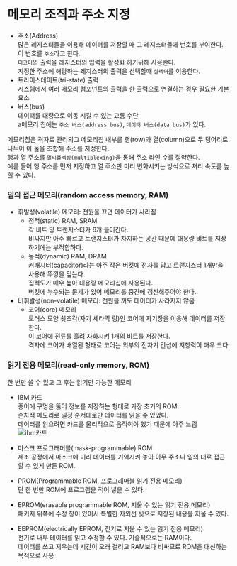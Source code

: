 # 메모리 조직과 주소 지정

- 주소(Address)  
많은 레지스터들을 이용해 데이터를 저장할 때 그 레지스터들에 번호를 부여한다. 이 번호를 `주소`라고 한다.  
`디코더`의 출력을 레지스터의 입력을 활성화 하기위해 사용한다.  
지정한 주소에 해당하는 레지스터의 출력을 선택할때 `실렉터`를 이용한다.  
- 트라이스테이트(tri-state) 출력  
시스템에서 여러 메모리 컴포넌트의 출력을 한 출력으로 연결하는 경우 필요한 기본 요소  
- 버스(bus)  
데이터를 대량으로 이동 시킬 수 있는 교통 수단  
a메모리 칩에는 `주소 버스(address bus)`, `데이터 버스(data bus)`가 있다.  
  
  
메모리칩은 격자로 관리되고 메모리칩 내부를 행(row)과 열(column)으로 두 덩어리로 나누어 이 둘을 조합해 주소를 지정한다.  
행과 열 주소를 `멀티플렉싱(multiplexing)`을 통해 주소 라인 수를 절약한다.  
예를 들어 행 주소를 먼저 지정하고 열 주소만 미리 변화시키는 방식으로 처리 속도를 높힐 수 있다.  

### 임의 접근 메모리(random access memory, RAM)  
- 휘발성(volatile) 메모리: 전원을 끄면 데이터가 사라짐
    - 정적(static) RAM, SRAM  
    각 비트 당 트랜지스터가 6개 들어간다.  
    비싸지만 아주 빠르고 트랜지스터가 차지하는 공간 때문에 대용량 비트를 저장하기에는 부적합하다.  
    - 동적(dynamic) RAM, DRAM  
    커패시터(capacitor)라는 아주 작은 버킷에 전자를 담고 트랜지스터 1개만을 사용해 뚜껑을 덮는다.  
    집적도가 매우 높아 대용량 메모리칩에 사용된다.  
    버킷에 누수되는 문제가 있어 메모리를 중간에 갱신해주어야 한다.  
- 비휘발성(non-volatile) 메모리: 전원을 꺼도 데이터가 사라지지 않음    
    - 코어(core) 메모리  
    토러스 모양 쇳조각(자기 세라믹 링)인 코어에 자기장을 이용해 데이터를 저장한다.  
    이 코어에 전류를 흘려 자화시켜 1개의 비트를 저장한다.  
    격자에 코어가 배열된 형태로 코어는 외부의 전자기 간섭에 저항력이 매우 크다.  
    
### 읽기 전용 메모리(read-only memory, ROM)  
한 번만 쓸 수 있고 그 후는 읽기만 가능한 메모리  
- IBM 카드  
종이에 구멍을 뚫어 정보를 저장하는 형태로 가장 초기의 ROM.  
순차적 메모리로 일정 순서대로만 데이터를 읽을 수 있었다.  
데이터를 읽으려면 카드를 물리적으로 움직여야 했기 때문에 아주 느림  
![ibm카드](https://user-images.githubusercontent.com/91672778/169228303-f2ca1c2d-1a1f-4f85-9486-75e90bd67bfd.jpeg)  

- 마스크 프로그래머블(mask-programmable) ROM  
제조 공정에서 마스크에 미리 데이터를 기억시켜 놓아 아무 주소나 임의 대로 접근 할 수 있게 만든 ROM.  
- PROM(Programmable ROM, 프로그래머블 읽기 전용 메모리)  
단 한 번만 ROM에 프로그램을 적어 넣을 수 있다.  
- EPROM(erasable programmable ROM, 지울 수 있는 읽기 전용 메모리)  
패키지 위쪽에 수정 창이 있어서 특별한 자외선 빛으로 저장된 내용을 지울 수 있다.  
- EEPROM(electrically EPROM, 전기로 지울 수 있는 읽기 전용 메모리)  
전기로 내부 테이터를 읽고 수정할 수 있다. 기술적으로는 RAM이다.  
데이터를 쓰고 지우는데 시간이 오래 걸리고 RAM보다 비싸므로 ROM을 대신하는 목적으로 사용

    

